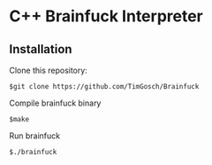 # C++ Brainfuck Interpreter

## Installation
Clone this repository:
```
$git clone https://github.com/TimGosch/Brainfuck
```
Compile brainfuck binary
```
$make
```
Run brainfuck
```
$./brainfuck
```